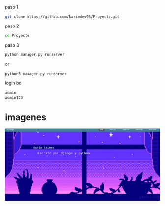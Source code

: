 paso 1
```bash
git clone https://github.com/karimdev96/Proyecto.git
```
paso 2
```bash
cd Proyecto
```
paso 3
```bash
python manager.py runserver
```
or
```bash
python3 manager.py runserver
```

login bd
```bash
admin
admin123
```

# imagenes
![fotos](img/fotos.png)

